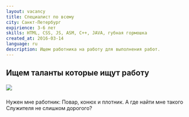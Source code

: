 ```yaml
---
layout: vacancy
title: Специалист по всему
city: Санкт-Петербург
expirience: 3-6 лет
skills: HTML, CSS, JS, ASM, C++, JAVA, губная гормошка
created_at: 2016-03-14
language: ru
description: Ищем работника на работу для выполнения работ.
---
```


## Ищем таланты которые ищут работу

##### ![](/img/vacancys/employe.jpg)

Нужен мне работник:
Повар, конюх и плотник.
А где найти мне такого
Служителя не слишком дорогого?
